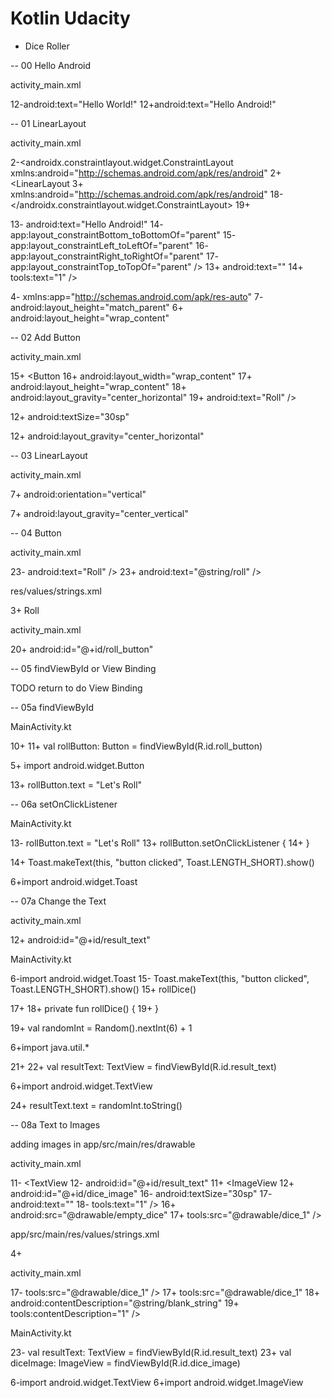 # Kotlin Udacity

- Dice Roller

-- 00 Hello Android

activity_main.xml

12-android:text="Hello World!"
12+android:text="Hello Android!"


-- 01 LinearLayout

activity_main.xml

2-<androidx.constraintlayout.widget.ConstraintLayout xmlns:android="http://schemas.android.com/apk/res/android"
2+<LinearLayout
3+    xmlns:android="http://schemas.android.com/apk/res/android"
18-</androidx.constraintlayout.widget.ConstraintLayout>
19+</LinearLayout>

13-    android:text="Hello Android!"
14-    app:layout_constraintBottom_toBottomOf="parent"
15-    app:layout_constraintLeft_toLeftOf="parent"
16-    app:layout_constraintRight_toRightOf="parent"
17-    app:layout_constraintTop_toTopOf="parent" />
13+    android:text=""
14+    tools:text="1" />

4-    xmlns:app="http://schemas.android.com/apk/res-auto"
7-    android:layout_height="match_parent"
6+    android:layout_height="wrap_content"


-- 02 Add Button

activity_main.xml

15+    <Button
16+        android:layout_width="wrap_content"
17+        android:layout_height="wrap_content"
18+        android:layout_gravity="center_horizontal"
19+        android:text="Roll" />

12+        android:textSize="30sp"

12+        android:layout_gravity="center_horizontal"


-- 03 LinearLayout

activity_main.xml

7+    android:orientation="vertical"

7+    android:layout_gravity="center_vertical"


-- 04 Button

activity_main.xml

23-        android:text="Roll" />
23+        android:text="@string/roll" />


res/values/strings.xml

3+    <string name="roll">Roll</string>


activity_main.xml

20+        android:id="@+id/roll_button"


-- 05 findViewById or View Binding

TODO return to do View Binding

-- 05a findViewById

MainActivity.kt

10+
11+    val rollButton: Button = findViewById(R.id.roll_button)

5+    import android.widget.Button

13+    rollButton.text = "Let's Roll"


-- 06a setOnClickListener

MainActivity.kt

13-        rollButton.text = "Let's Roll"
13+        rollButton.setOnClickListener {
14+        }

14+            Toast.makeText(this, "button clicked", Toast.LENGTH_SHORT).show()

6+import android.widget.Toast

-- 07a Change the Text

activity_main.xml

12+        android:id="@+id/result_text"


MainActivity.kt

6-import android.widget.Toast
15-            Toast.makeText(this, "button clicked", Toast.LENGTH_SHORT).show()
15+            rollDice()

17+
18+    private fun rollDice() {
19+    }

19+        val randomInt = Random().nextInt(6) + 1

6+import java.util.*

21+
22+        val resultText: TextView = findViewById(R.id.result_text)

6+import android.widget.TextView

24+        resultText.text = randomInt.toString()

-- 08a Text to Images

adding images in app/src/main/res/drawable

activity_main.xml

11-    <TextView
12-        android:id="@+id/result_text"
11+    <ImageView
12+        android:id="@+id/dice_image"
16-        android:textSize="30sp"
17-        android:text=""
18-        tools:text="1" />
16+        android:src="@drawable/empty_dice"
17+        tools:src="@drawable/dice_1" />


app/src/main/res/values/strings.xml

4+    <string name="blank_string" />

activity_main.xml

17-        tools:src="@drawable/dice_1" />
17+        tools:src="@drawable/dice_1"
18+        android:contentDescription="@string/blank_string"
19+        tools:contentDescription="1" />


MainActivity.kt

23-        val resultText: TextView = findViewById(R.id.result_text)
23+        val diceImage: ImageView = findViewById(R.id.dice_image)

6-import android.widget.TextView
6+import android.widget.ImageView


